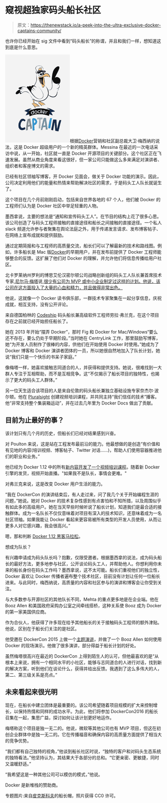 # 窥视超独家码头船长社区

> 原文：<https://thenewstack.io/a-peek-into-the-ultra-exclusive-docker-captains-community/>

也许你已经开始在 sig 文件中看到“码头船长”的称谓，并且和我们一样，想知道这到底是什么意思。

![Screen Shot 2016-08-17 at 12.52.03 PM](img/50d7fe0920bd717fe45bb6337831b6a5.png)根据[Docker](https://www.linkedin.com/in/davidmessina)营销和社区副总裁大卫·梅西纳的说法，这是 Docker 超级用户的一个新的精英群体。Messina 在最近的一次电话采访中说，从一开始，社区就一直是 Docker 开源项目的关键部分。这个社区正在飞速发展。虽然从商业角度来看这很好，但一家公司只能做这么多来满足对演讲者、组织者和客座博文的需求。

已经有社区领袖写博客，开 Docker 见面会，做关于 Docker 功能的演示。因此，公司决定利用他们的能量和热情来帮助解决社区的需求，于是码头工人队长就诞生了。

这个项目在几个月前刚刚启动，包括来自世界各地的 67 个人，他们被 Docker 的工程师们认为是 Docker 社区中举足轻重的人物。

墨西拿说，主要的想法是“通知和宣传码头工人”。在节目的结构上花了很多心思。该公司创造了与码头工程师接触的直接途径和船长之间接触的直接途径。一个私人 slack 频道允许参与者聚集在舆论法庭之外，用于传递发言请求、发布博客帖子、在网络上宣布成就和提供鼓励。

通过定期简报和与工程师的高质量交流，船长们可以了解最新的技术和路线图。例如，许多船长是 Mac 版[Docker](https://thenewstack.io/dockers-unikernel-experiment-begins-paying-off-mac-os-libraries/)的早期用户，并在发布前提供了 Docker 工程师能够整合的反馈。这扩展了他们对 Docker 的理解，并允许他们将信息传播给用户社区。

北卡罗莱纳州罗利的博思艾伦汉密尔顿公司战略创新组的码头工人队长兼首席技术专家,[尼尔马·梅塔](https://www.linkedin.com/in/nirmalkmehta)说,[很少有公司为 MVP 或中小企业制定过这样的计划。他说，该公司在这方面投入了大量的心血和精力，并且做得非常出色。](http://www.boozallen.com)

他说，这就像一个 Docker 读书俱乐部，一群技术专家聚集在一起分享信息，庆祝成就，相互支持，没有公开评论。

来自德国柏林的 [Codeship](https://codeship.com) 码头船长兼高级软件工程师劳拉·弗兰克，在这个项目存在之前就已经开始担任船长了。

她在 2013 年开始“摆弄 Docker”，那时 Fig 和 Docker for Mac/Windows“要么还不存在，要么仍处于早期阶段。”当时她在 CentryLink 工作，那里鼓励写博客，她“为开发人员制作了很棒的内容，供他们在开始使用 Docker 时使用。”她成为了 Docker 博客和 Docker 演讲者团体的一员，所以她很自然地加入了队长计划，她说“我们只是一个快乐的书呆子家庭。”

像梅塔一样，她喜欢接触志同道合的人，并获得和提供支持。她说，很难找到一大群人专注于互相帮助，而不是互相竞争。这“不仅揭示了船长项目的独特性，也揭示了更大的码头工人群体。”

另一位天生适合该项目的人是来自伦敦的码头船长兼独立基础设施专家奈杰尔·波尔顿。他在 [Pluralsight](http://www.pluralsight.com/) 创建视频培训课程，并共同主持“我们信任的技术”播客。他“非常支持整个集装箱运动”，并在过去几年里为 Docker Docs 做出了贡献。

## 目前为止最好的事？

该计划只有几个月的历史，但船长们已经对结果感到兴奋。

对 Poulton 来说，这是站在工程发布最前沿的能力。他最想做的是创造“有价值和有见地的内容(培训视频、博客帖子、Twitter 对话……)，帮助人们使用容器推进他们的职业和业务。”

他已经为 Docker 1.12 中的所有[新内容开发了一个](https://thenewstack.io/docker-engine-1-12-will-come-built-orchestration-capabilities/)[视频培训课程](https://app.pluralsight.com/library/courses/docker-getting-started/table-of-contents)。随着新 Docker 引擎的发货，视频开始直播。"如果我不是队长，事情会更难。"

对弗兰克来说，这是改变 Docker 用户生活的能力。

“我在 DockerCon 的演讲结束后，有人走过来，问了我几个关于开始编程生涯的问题，”她说。她对 Docker 的技术复杂性感到有点害怕和不知所措，以及周围似乎有如此多的高级用户。她在当天早些时候听说了船长计划，知道我们是最合适的接触群体。成为一名队长不仅仅意味着对项目有深入的技术知识，还意味着成为一名社区领袖。如果我能让 Docker 看起来更容易被所有类型的开发人员使用，从而让更多人对它感兴趣，我会很高兴。”

嗯，那和判断 [Docker 1.12 黑客马拉松](https://blog.docker.com/tag/docker-1-12-hackathon/)。

想成为队长？

有兴趣申请成为码头队长吗？抱歉，仅限受邀者。根据墨西拿的说法，成为码头船长的最好方法，更多地参与社区，公开谈论码头工人，并帮助他人。你想利用你未来的船长身份在码头工作吗？墨西拿说，这不太可能。船长们重视他们的独立性，Docker 喜欢让 Docker 传播者遍布整个技术社区，目前没有计划让任何一位船长进来。与此同时，梅西纳说，高质量的内容和社区参与的演讲和博客会让你受到关注。

与大多数参与开源社区的其他队长不同，Mehta 的重点更多地是在企业端。他在 Booz Allen 和美国政府采购办公室之间牵线搭桥，这种关系使 Booz 成为 Docker 的第一家美国供应商。

作为合伙人，他获得了许多现在给予其他船长的关于接触码头工程师的额外津贴。他说，区别在于船长们关注的是社区。

他受邀在 DockerCon 2015 上做一个[主题演讲](http://www.slideshare.net/Docker/dockercon-sf-2015-how-to-build-a-secure-devops-environment-for-the-government)，并做了一个 Booz Allen 如何使用 Docker 的现场演示。他做了很多演讲，部分得益于船长计划的好处。

虽然梅塔很高兴在最近的 DockerCon 上得到陌生人的认可，但他最喜欢的是“从根本上来说，拥有一个相同水平的小社区，能够与志同道合的人进行对话，找到新的解决方案，听到他们在谈论什么，获得并给出反馈。我遇到了这么多伟大的人，第二、第三级关系是亮点。”

## 未来看起来很光明

现在，在船长中建立团体是最重要的。该公司希望随着项目规模的扩大来控制增长，以保持热情和同样的成功水平。为此，他们将参加 DockerCon2016 的船长召集在一起，集思广益，探讨如何让该计划更好地运作。

梅塔称这个项目是独一无二的。他说，微软等其他公司也有 MVP 项目，但这在初创企业群体中是独一无二的。它在传播福音和确保内容的高质量方面提供了相当大的竞争优势。

“我们都有自己独特的视角，”他谈到船长社区时说，“独特的客户和对码头生态系统的独特看法。”他坚持认为，其结果大于各部分的总和。“它更亲密、更敏捷，同时又温暖舒适。”

“我希望这是一种其他公司可以模仿的模式，”他说。

Docker 是新堆栈的赞助商。

专题图片:来自[皮克斯科夫](http://www.pixcove.com/tag/sun-hat/)的船长帽，照片获得 CC0 许可。

<svg xmlns:xlink="http://www.w3.org/1999/xlink" viewBox="0 0 68 31" version="1.1"><title>Group</title> <desc>Created with Sketch.</desc></svg>